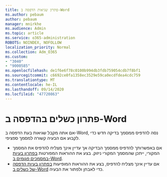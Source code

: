 ```yaml
---
title: פתרון שגיאות הדפסה ב-Word
ms.author: pebaum
author: pebaum
manager: mnirkhe
ms.audience: Admin
ms.topic: article
ms.service: o365-administration
ROBOTS: NOINDEX, NOFOLLOW
localization_priority: Normal
ms.collection: Adm_O365
ms.custom:
- "3040"
- "9000585"
ms.openlocfilehash: de1f6e6f78c0100b994db3fdb759054cdb7f8bf1
ms.sourcegitcommit: c6692ce0fa1358ec3529e59ca0ecdfdea4cdc759
ms.translationtype: MT
ms.contentlocale: he-IL
ms.lasthandoff: 09/14/2020
ms.locfileid: "47720863"
---
```

# <a name="resolving-print-failures-in-word"></a>פתרון כשלים בהדפסה ב-Word

אם אתה מקבל שגיאות בעת הדפסה ב-Word, נסה להדפיס ממסמך בדיקה חדש כדי לקבוע אם הבעיה קשורה למסמך ספציפי.

- אם באפשרותך להדפיס ממסמך הבדיקה אך עדיין אינך מצליח להדפיס את המסמך המקורי, ייתכן שהמסמך המקורי ניזוק. בצע את ההוראות המפורטות [בפתרון בעיות במסמכים פגומים ב-Word](https://docs.microsoft.com/office/troubleshoot/word/damaged-documents-in-word#update-microsoft-office-and-windows).
- אם עדיין אינך מצליח להדפיס, בצע את ההוראות המופיעות [בפתרון בעיות הדפסה של כשלים ב-Word](https://docs.microsoft.com/office/troubleshoot/word/print-failures-in-word) כדי לאבחן ולפתור את הבעיה.